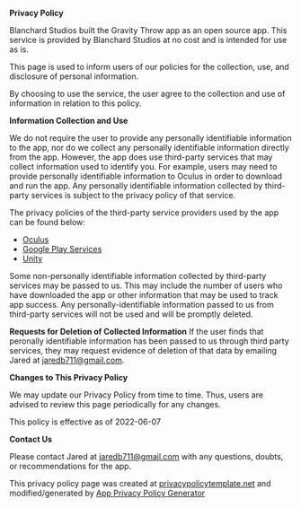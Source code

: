 **Privacy Policy**

Blanchard Studios built the Gravity Throw app as an open source app. This service is provided by Blanchard Studios at no cost and is intended for use as is.

This page is used to inform users of our policies for the collection, use, and disclosure of personal information.

By choosing to use the service, the user agree to the collection and use of information in relation to this policy.

**Information Collection and Use**

We do not require the user to provide any personally identifiable information to the app, nor do we collect any personally identifiable information directly from the app. However, the app does use third-party services that may collect information used to identify you. For example, users may need to provide personally identifiable information to Oculus in order to download and run the app. Any personally identifiable information collected by third-party services is subject to the privacy policy of that service.

The privacy policies of the third-party service providers used by the app can be found below:
*   [Oculus](https://store.facebook.com/legal/quest/privacy-policy-for-oculus-account-users/)
*   [Google Play Services](https://www.google.com/policies/privacy/)
*   [Unity](https://unity3d.com/legal/privacy-policy)

Some non-personally identifiable information collected by third-party services may be passed to us. This may include the number of users who have downloaded the app or other information that may be used to track app success. Any personally-identifiable information passed to us from third-party services will not be used and will be promptly deleted.

**Requests for Deletion of Collected Information**
If the user finds that peronally identifiable information has been passed to us through third party services, they may request evidence of deletion of that data by emailing Jared at jaredb711@gmail.com.

**Changes to This Privacy Policy**

We may update our Privacy Policy from time to time. Thus, users are advised to review this page periodically for any changes. 

This policy is effective as of 2022-06-07

**Contact Us**

Please contact Jared at jaredb711@gmail.com with any questions, doubts, or recommendations for the app.

This privacy policy page was created at [privacypolicytemplate.net](https://privacypolicytemplate.net) and modified/generated by [App Privacy Policy Generator](https://app-privacy-policy-generator.nisrulz.com/)
